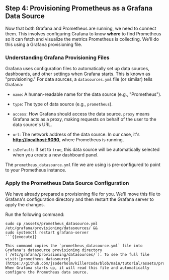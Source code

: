 ## Step 4: Provisioning Prometheus as a Grafana Data Source

Now that both Grafana and Prometheus are running, we need to connect them. This involves configuring Grafana to know __where__ to find Prometheus so it can fetch and visualize the metrics Prometheus is collecting. We'll do this using a Grafana provisioning file.

### Understanding Grafana Provisioning Files

Grafana uses configuration files to automatically set up data sources, dashboards, and other settings when Grafana starts. This is known as "provisioning." For data sources, a `datasources.yml` file (or similar) tells Grafana:

- `name`: A human-readable name for the data source (e.g., "Prometheus").

- `type`: The type of data source (e.g., `prometheus`).

- `access`: How Grafana should access the data source. `proxy` means Grafana acts as a proxy, making requests on behalf of the user to the data source's URL.

- `url`: The network address of the data source. In our case, it's **[http://localhost:9090]({{TRAFFIC_HOST1_9090}})**, where Prometheus is running.

- `isDefault`: If set to `true`, this data source will be automatically selected when you create a new dashboard panel.

The `prometheus_datasource.yml` file we are using is pre-configured to point to your Prometheus instance.

### Apply the Prometheus Data Source Configuration

We have already prepared a provisioning file for you. We'll move this file to Grafana's configuration directory and then restart the Grafana server to apply the changes.

Run the following command:

```
sudo cp /assets/prometheus_datasource.yml /etc/grafana/provisioning/datasources/ &&
sudo systemctl restart grafana-server
```{{execute}}

This command copies the `prometheus_datasource.yml` file into Grafana's datasource provisioning directory (`/etc/grafana/provisioning/datasources/`). To see the full file visit:[prometheus_datasource](https://github.com/jsoderholm/killercoda/blob/main/tutorial/assets/prometheus_datasource.yml). When Grafana starts up, it will read this file and automatically configure the Prometheus data source.
